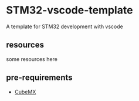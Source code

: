 # STM32-vscode-template
A template for STM32 development with vscode

## resources
some resources here

## pre-requirements
  - [CubeMX]([https://www.st.com/en/development-tools/stm32cubemx.html])

